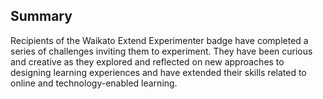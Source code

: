 ## Summary
Recipients of the Waikato Extend Experimenter badge have completed a series of challenges inviting them to experiment. They have been curious and creative as they explored and reflected on new approaches to designing learning experiences and have extended their skills related to online and technology-enabled learning.
